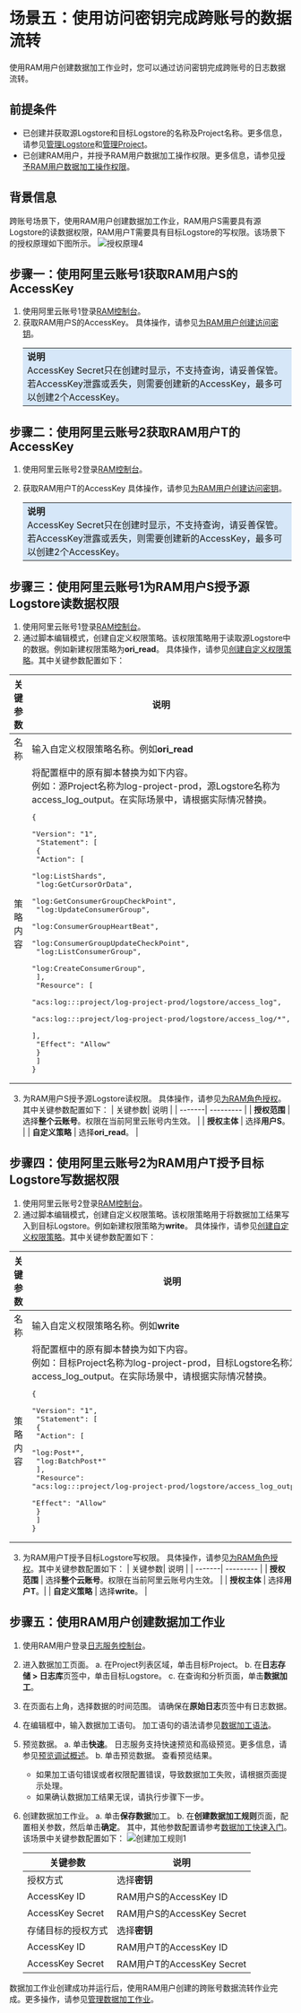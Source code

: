 # 场景五：使用访问密钥完成跨账号的数据流转

使用RAM用户创建数据加工作业时，您可以通过访问密钥完成跨账号的日志数据流转。


## 前提条件
* 已创建并获取源Logstore和目标Logstore的名称及Project名称。更多信息，请参见[管理Logstore](https://help.aliyun.com/document_detail/48990.htm?spm=a2c4g.11186623.0.0.16f15b29n6bPmt#concept-xkb-zh5-vdb)和[管理Project](https://help.aliyun.com/document_detail/48984.htm?spm=a2c4g.11186623.0.0.16f17934Z4NUG1#concept-mxk-414-vdb)。
* 已创建RAM用户，并授予RAM用户数据加工操作权限。更多信息，请参见[授予RAM用户数据加工操作权限](https://help.aliyun.com/document_detail/125779.htm?spm=a2c4g.11186623.0.0.16f129dbREi77F#task-2005445)。

## 背景信息
跨账号场景下，使用RAM用户创建数据加工作业，RAM用户S需要具有源Logstore的读数据权限，RAM用户T需要具有目标Logstore的写权限。该场景下的授权原理如下图所示。
![授权原理4](/img/dataprocessdemo/配置数据加工/授权原理4.png)

## 步骤一：使用阿里云账号1获取RAM用户S的AccessKey
  1. 使用阿里云账号1登录[RAM控制台](https://ram.console.aliyun.com/overview)。
  2. 获取RAM用户S的AccessKey。
    具体操作，请参见[为RAM用户创建访问密钥](https://help.aliyun.com/document_detail/215905.htm?spm=a2c4g.11186623.0.0.2f5c4bebZ0UBih#task-188766)。
      <table><tr><td bgcolor="#d6e7f8"><b>说明</b><br> AccessKey Secret只在创建时显示，不支持查询，请妥善保管。<br>若AccessKey泄露或丢失，则需要创建新的AccessKey，最多可以创建2个AccessKey。  </td></tr></table>


## 步骤二：使用阿里云账号2获取RAM用户T的AccessKey
1. 使用阿里云账号2登录[RAM控制台](https://ram.console.aliyun.com/overview)。
2. 获取RAM用户T的AccessKey
   具体操作，请参见[为RAM用户创建访问密钥](https://help.aliyun.com/document_detail/215905.htm?spm=a2c4g.11186623.0.0.2f5c4bebZ0UBih#task-188766)。

   <table><tr><td bgcolor="#d6e7f8"><b>说明</b><br>AccessKey Secret只在创建时显示，不支持查询，请妥善保管。<br>若AccessKey泄露或丢失，则需要创建新的AccessKey，最多可以创建2个AccessKey。  </td></tr></table>


## 步骤三：使用阿里云账号1为RAM用户S授予源Logstore读数据权限
1. 使用阿里云账号1登录[RAM控制台](https://ram.console.aliyun.com/overview)。
2. 通过脚本编辑模式，创建自定义权限策略。该权限策略用于读取源Logstore中的数据。例如新建权限策略为**ori_read**。
具体操作，请参见[创建自定义权限策略](https://help.aliyun.com/document_detail/93733.htm?spm=a2c4g.11186623.0.0.720664a1umWb1J#task-2149286)。其中关键参数配置如下：

| 关键参数 | 说明 |
| -- | -- |
| 名称 | 输入自定义权限策略名称。例如**ori_read** |
| 策略内容 | 将配置框中的原有脚本替换为如下内容。<br>例如：源Project名称为log-project-prod，源Logstore名称为access_log_output。在实际场景中，请根据实际情况替换。<pre>{<br>  "Version": "1",<br>  "Statement": [<br>    {<br>      "Action": [<br>        "log:ListShards",<br>        "log:GetCursorOrData",<br>        "log:GetConsumerGroupCheckPoint",<br>        "log:UpdateConsumerGroup",<br>        "log:ConsumerGroupHeartBeat",<br>        "log:ConsumerGroupUpdateCheckPoint",<br>        "log:ListConsumerGroup",<br>        "log:CreateConsumerGroup",<br>      ],<br>      "Resource": [<br>        "acs:log:*:*:project/log-project-prod/logstore/access_log",<br>        "acs:log:*:*:project/log-project-prod/logstore/access_log/*",<br>      ],<br>      "Effect": "Allow"<br>    }<br>  ]<br>}</pre>|

3. 为RAM用户S授予源Logstore读权限。
具体操作，请参见[为RAM角色授权](https://help.aliyun.com/document_detail/116147.htm?spm=a2c4g.11186623.0.0.16f12d7ayYMcWn#task-187801)。其中关键参数配置如下：
    | 关键参数| 说明 |
    | -------| --------- |
    | **授权范围** | 选择**整个云账号**。权限在当前阿里云账号内生效。 |
    | **授权主体** | 选择**用户S**。 |
    | **自定义策略** | 选择**ori_read**。 |

## 步骤四：使用阿里云账号2为RAM用户T授予目标Logstore写数据权限

1. 使用阿里云账号2登录[RAM控制台](https://ram.console.aliyun.com/overview)。
2. 通过脚本编辑模式，创建自定义权限策略。该权限策略用于将数据加工结果写入到目标Logstore。例如新建权限策略为**write**。
具体操作，请参见[创建自定义权限策略](https://help.aliyun.com/document_detail/93733.htm?spm=a2c4g.11186623.0.0.720664a1umWb1J#task-2149286)。其中关键参数配置如下：

| 关键参数 | 说明 |
| -- | -- |
| 名称 | 输入自定义权限策略名称。例如**write** |
| 策略内容 | 将配置框中的原有脚本替换为如下内容。<br>例如：目标Project名称为log-project-prod，目标Logstore名称为access_log_output。在实际场景中，请根据实际情况替换。<br><pre>{<br>  "Version": "1", <br>  "Statement": [ <br>   {  <br>     "Action": [  <br>       "log:Post*",<br>       "log:BatchPost*" <br>     ],<br>     "Resource": "acs:log:*:*:project/log-project-prod/logstore/access_log_output",<br>     "Effect": "Allow" <br>   }<br>  ]<br>} </pre> |

3. 为RAM用户T授予目标Logstore写权限。
具体操作，请参见[为RAM角色授权](https://help.aliyun.com/document_detail/116147.htm?spm=a2c4g.11186623.0.0.16f12d7ayYMcWn#task-187801)。其中关键参数配置如下：
    | 关键参数| 说明 |
    | -------| --------- |
    | **授权范围** | 选择**整个云账号**。权限在当前阿里云账号内生效。 |
    | **授权主体** | 选择**用户T**。|
    | **自定义策略** | 选择**write**。 |

## 步骤五：使用RAM用户创建数据加工作业
1. 使用RAM用户登录[日志服务控制台](https://sls.console.aliyun.com/?spm=a2c4g.11186623.0.0.10b94450uwe8VN)。
2. 进入数据加工页面。
  a. 在Project列表区域，单击目标Project。
  b. 在**日志存储 > 日志库**页签中，单击目标Logstore。
  c. 在查询和分析页面，单击**数据加工**。
3. 在页面右上角，选择数据的时间范围。
  请确保在**原始日志**页签中有日志数据。
4. 在编辑框中，输入数据加工语句。
  加工语句的语法请参见[数据加工语法](https://help.aliyun.com/document_detail/125439.htm?spm=a2c4g.11186623.0.0.10b9708cbP33kd#concept-1130584)。
5. 预览数据。
  a. 单击**快速**。
    日志服务支持快速预览和高级预览。更多信息，请参见[预览调试概述](https://help.aliyun.com/document_detail/175654.htm?spm=a2c4g.11186623.0.0.10b9708cCzGvXG#task-2565077)。
  b. 单击预览数据。
    查看预览结果。

    * 如果加工语句错误或者权限配置错误，导致数据加工失败，请根据页面提示处理。
    * 如果确认数据加工结果无误，请执行步骤下一步。
6. 创建数据加工作业。
  a. 单击**保存数据**加工。
  b. 在**创建数据加工规则**页面，配置相关参数，然后单击**确定**。
    其中，其他参数配置请参考[数据加工快速入门](https://help.aliyun.com/document_detail/140895.htm?spm=a2c4g.11186623.0.0.10b94b411wYwnX#task-2316153)。该场景中关键参数配置如下：
       ![创建加工规则1](/img/dataprocessdemo/配置数据加工/创建加工规则1.png)

    | 关键参数 | 说明 |
    | -- | -- |
    | 授权方式 | 选择**密钥** |
    | AccessKey ID | RAM用户S的AccessKey ID |
    | AccessKey Secret | RAM用户S的AccessKey Secret |
    | 存储目标的授权方式 | 选择**密钥** |
    | AccessKey ID | RAM用户T的AccessKey ID |
    | AccessKey Secret | RAM用户T的AccessKey Secret |

数据加工作业创建成功并运行后，使用RAM用户创建的跨账号数据流转作业完成。更多操作，请参见[管理数据加工作业](https://help.aliyun.com/document_detail/128744.htm?spm=a2c4g.11186623.0.0.10b92b0d2iORzE#task-1580295)。